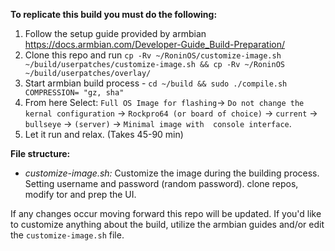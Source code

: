 **To replicate this build you must do the following:**

1) Follow the setup guide provided by armbian https://docs.armbian.com/Developer-Guide_Build-Preparation/
2) Clone this repo and run `cp -Rv ~/RoninOS/customize-image.sh ~/build/userpatches/customize-image.sh && cp -Rv ~/RoninOS ~/build/userpatches/overlay/`
3) Start armbian build process - `cd ~/build && sudo ./compile.sh COMPRESSION= "gz, sha"`
4) From here Select: `Full OS Image for flashing`-> `Do not change the kernal configuration` -> `Rockpro64 (or board of choice)` -> `current` -> `bullseye` -> `(server)` -> `Minimal image with  console interface`.
5) Let it run and relax. (Takes 45-90 min)

**File structure:**

- _customize-image.sh:_ Customize the image during the building process. Setting username and password (random password). clone repos, modify tor and prep the UI. 

If any changes occur moving forward this repo will be updated. 
If you'd like to customize anything about the build, utilize the armbian guides and/or edit the `customize-image.sh` file.
